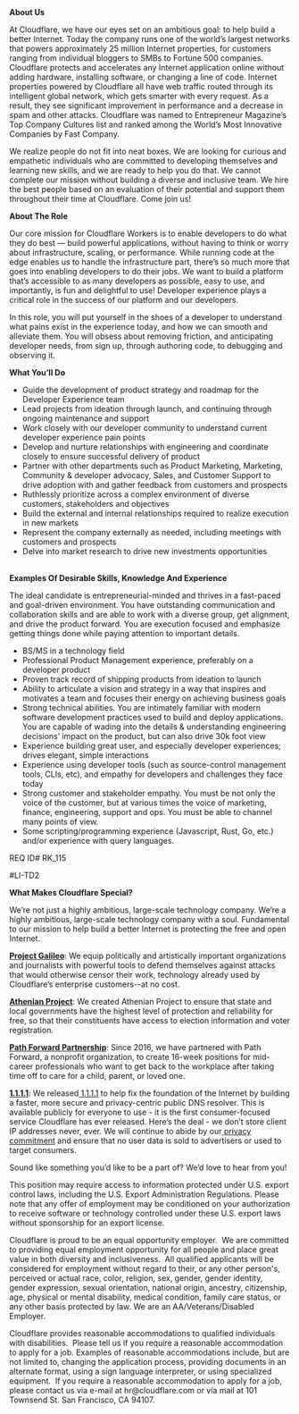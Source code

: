 <div class="content-intro">
	<div><strong>About Us</strong></div>
	<div>
		<p><span style="font-weight: 400;">At Cloudflare, we have our eyes set on an ambitious goal: to help build a better Internet. Today the company runs one of the world’s largest networks that powers approximately 25 million Internet properties, for customers ranging from individual bloggers to SMBs to Fortune 500 companies. Cloudflare protects and accelerates any Internet application online without adding hardware, installing software, or changing a line of code. Internet properties powered by Cloudflare all have web traffic routed through its intelligent global network, which gets smarter with every request. As a result, they see significant improvement in performance and a decrease in spam and other attacks. Cloudflare was named to Entrepreneur Magazine’s Top Company Cultures list and ranked among the World’s Most Innovative Companies by Fast Company.</span><span style="font-weight: 400;">&nbsp;</span></p>
		<p><span style="font-weight: 400;">We realize people do not fit into neat boxes. We are looking for curious and empathetic individuals who are committed to developing themselves and learning new skills, and we are ready to help you do that. We cannot complete our mission without building a diverse and inclusive team. We hire the best people based on an evaluation of their potential and support them throughout their time at Cloudflare. Come join us!&nbsp;</span></p>
	</div>
</div>
<p><strong>About The Role</strong></p>
<p><span style="font-weight: 400;">Our core mission for Cloudflare Workers is to enable developers to do what they do best —&nbsp;build powerful applications, without having to think or worry about infrastructure, scaling, or performance. While running code at the edge enables us to handle the infrastructure part, there’s so much more that goes into enabling developers to do their jobs. We want to build a platform that’s accessible to as many developers as possible, easy to use, and importantly, is fun and delightful to use! Developer experience plays a critical role in the success of our platform and our developers.&nbsp;</span></p>
<p><span style="font-weight: 400;">In this role, you will put yourself in the shoes of a developer to understand what pains exist in the experience today, and how we can smooth and alleviate them. You will obsess about removing friction, and anticipating developer needs, from sign up, through authoring code, to debugging and observing it.&nbsp;</span></p>
<p><strong>What You’ll Do</strong></p>
<ul>
	<li style="font-weight: 400;"><span style="font-weight: 400;">Guide the development of product strategy and roadmap for the Developer Experience team</span></li>
	<li style="font-weight: 400;"><span style="font-weight: 400;">Lead projects from ideation through launch, and continuing through ongoing maintenance and support</span></li>
	<li style="font-weight: 400;"><span style="font-weight: 400;">Work closely with our developer community to understand current developer experience pain points</span></li>
	<li style="font-weight: 400;"><span style="font-weight: 400;">Develop and nurture relationships with engineering and coordinate closely to ensure successful delivery of product</span></li>
	<li style="font-weight: 400;"><span style="font-weight: 400;">Partner with other departments such as Product Marketing, Marketing, Community &amp; developer advocacy, Sales, and Customer Support to drive adoption with and gather feedback from customers and prospects</span></li>
	<li style="font-weight: 400;"><span style="font-weight: 400;">Ruthlessly prioritize across a complex environment of diverse customers, stakeholders and objectives</span></li>
	<li style="font-weight: 400;"><span style="font-weight: 400;">Build the external and internal relationships required to realize execution in new markets</span></li>
	<li style="font-weight: 400;"><span style="font-weight: 400;">Represent the company externally as needed, including meetings with customers and prospects</span></li>
	<li style="font-weight: 400;"><span style="font-weight: 400;">Delve into market research to drive new investments opportunities</span></li>
</ul>
<p><span style="font-weight: 400;"><br></span><strong>Examples Of Desirable Skills, Knowledge And Experience</strong></p>
<p><span style="font-weight: 400;">The ideal candidate is entrepreneurial-minded and thrives in a fast-paced and goal-driven environment. You have outstanding communication and collaboration skills and are able to work with a diverse group, get alignment, and drive the product forward. You are execution focused and emphasize getting things done while paying attention to important details.&nbsp;</span></p>
<ul>
	<li style="font-weight: 400;"><span style="font-weight: 400;">BS/MS in a technology field</span></li>
	<li style="font-weight: 400;"><span style="font-weight: 400;">Professional Product Management experience, preferably on a developer product</span></li>
	<li style="font-weight: 400;"><span style="font-weight: 400;">Proven track record of shipping products from ideation to launch</span></li>
	<li style="font-weight: 400;"><span style="font-weight: 400;">Ability to articulate a vision and strategy in a way that inspires and motivates a team and focuses their energy on achieving business goals</span></li>
	<li style="font-weight: 400;"><span style="font-weight: 400;">Strong technical abilities. You are intimately familiar with modern software development practices used to build and deploy applications. You are capable of wading into the details &amp; understanding engineering decisions’ impact on the product, but can also drive 30k foot view</span></li>
	<li style="font-weight: 400;"><span style="font-weight: 400;">Experience building great user, and especially developer experiences; drives elegant, simple interactions</span></li>
	<li style="font-weight: 400;"><span style="font-weight: 400;">Experience using developer tools (such as source-control management tools, CLIs, etc), and empathy for developers and challenges they face today</span></li>
	<li style="font-weight: 400;"><span style="font-weight: 400;">Strong customer and stakeholder empathy. You must be not only the voice of the customer, but at various times the voice of marketing, finance, engineering, support and ops. You must be able to channel many points of view.</span></li>
	<li style="font-weight: 400;"><span style="font-weight: 400;">Some scripting/programming experience (Javascript, Rust, Go, etc.) and/or experience with query languages.</span></li>
</ul>
<p><span style="font-weight: 400;">REQ ID# RK_115</span></p>
<p><span style="font-weight: 400;">#LI-TD2</span></p>
<div class="content-conclusion">
	<p><strong>What Makes Cloudflare Special?</strong></p>
	<p><span style="font-weight: 400;">We’re not just a highly ambitious, large-scale technology company. We’re a highly ambitious, large-scale technology company with a soul. Fundamental to our mission to help build a better Internet is protecting the free and open Internet.</span></p>
	<p><a href="https://blog.cloudflare.com/protecting-free-expression-online/"><strong>Project Galileo</strong></a><span style="font-weight: 400;">: We equip politically and artistically important organizations and journalists with powerful tools to defend themselves against attacks that would otherwise censor their work, technology already used by Cloudflare’s enterprise customers--at no cost.</span></p>
	<p><strong><a href="https://www.cloudflare.com/athenian/">Athenian Project</a></strong><span style="font-weight: 400;">: We created Athenian Project to ensure that state and local governments have the highest level of protection and reliability for free, so that their constituents have access to election information and voter registration.</span></p>
	<p><a href="https://blog.cloudflare.com/tag/path-forward/"><strong>Path Forward Partnership</strong></a><span style="font-weight: 400;">: Since 2016, we have partnered with Path Forward, a nonprofit organization, to create 16-week positions for mid-career professionals who want to get back to the workplace after taking time off to care for a child, parent, or loved one.</span></p>
	<p><a href="https://1.1.1.1/"><strong>1.1.1.1</strong></a><span style="font-weight: 400;">: We released</span><a href="https://1.1.1.1/"> <span style="font-weight: 400;">1.1.1.1</span></a><span style="font-weight: 400;"> to help fix the foundation of the Internet by building a faster, more secure and privacy-centric public DNS resolver. This is available publicly for everyone to use - it is the first consumer-focused service Cloudflare has ever released. Here’s the deal - we don’t store client IP addresses never, ever. We will continue to abide by our</span><a href="https://developers.cloudflare.com/1.1.1.1/privacy/public-dns-resolver"> privacy commitment</a><span style="font-weight: 400;"> and ensure that no user data is sold to advertisers or used to target consumers.</span></p>
	<p><span style="font-weight: 400;">Sound like something you’d like to be a part of? We’d love to hear from you!</span></p>
	<p><span style="font-weight: 400;">This position may require access to information protected under U.S. export control laws, including the U.S. Export Administration Regulations. Please note that any offer of employment may be conditioned on your authorization to receive software or technology controlled under these U.S. export laws without sponsorship for an export license.</span></p>
	<p><span style="font-weight: 400;">Cloudflare is proud to be an equal opportunity employer. &nbsp;We are committed to providing equal employment opportunity for all people and place great value in both diversity and inclusiveness. &nbsp;All qualified applicants will be considered for employment without regard to their, or any other person's, perceived or actual</span> <span style="font-weight: 400;">race, color, religion, sex, gender, gender identity, gender expression, sexual orientation, national origin, ancestry, citizenship, age, physical or mental disability, medical condition, family care status, or any other basis protected by law. </span><span style="font-weight: 400;">We are an AA/Veterans/Disabled Employer.</span></p>
	<p><span style="font-weight: 400;">Cloudflare provides reasonable accommodations to qualified individuals with disabilities. &nbsp;Please tell us if you require a reasonable accommodation to apply for a job. Examples of reasonable accommodations include, but are not limited to, changing the application process, providing documents in an alternate format, using a sign language interpreter, or using specialized equipment. &nbsp;If you require a reasonable accommodation to apply for a job, please contact us via e-mail at </span><span style="font-weight: 400;">hr@cloudflare.com</span><span style="font-weight: 400;"> or via mail at 101 Townsend St. San Francisco, CA 94107.</span></p>
</div>